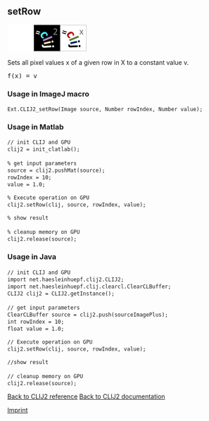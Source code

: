 ## setRow
<img src="images/mini_empty_logo.png"/><img src="images/mini_clij2_logo.png"/><img src="images/mini_clijx_logo.png"/>

Sets all pixel values x of a given row in X to a constant value v.

<pre>f(x) = v</pre>

### Usage in ImageJ macro
```
Ext.CLIJ2_setRow(Image source, Number rowIndex, Number value);
```


### Usage in Matlab
```
// init CLIJ and GPU
clij2 = init_clatlab();

% get input parameters
source = clij2.pushMat(source);
rowIndex = 10;
value = 1.0;
```

```
% Execute operation on GPU
clij2.setRow(clij, source, rowIndex, value);
```

```
% show result

% cleanup memory on GPU
clij2.release(source);
```


### Usage in Java
```
// init CLIJ and GPU
import net.haesleinhuepf.clij2.CLIJ2;
import net.haesleinhuepf.clij.clearcl.ClearCLBuffer;
CLIJ2 clij2 = CLIJ2.getInstance();

// get input parameters
ClearCLBuffer source = clij2.push(sourceImagePlus);
int rowIndex = 10;
float value = 1.0;
```

```
// Execute operation on GPU
clij2.setRow(clij, source, rowIndex, value);
```

```
//show result

// cleanup memory on GPU
clij2.release(source);
```


[Back to CLIJ2 reference](https://clij.github.io/clij2-docs/reference)
[Back to CLIJ2 documentation](https://clij.github.io/clij2-docs)

[Imprint](https://clij.github.io/imprint)

